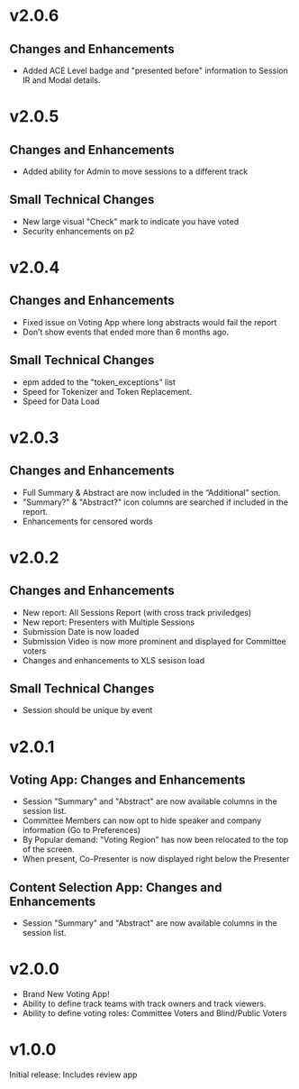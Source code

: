# v2.0.6

## Changes and Enhancements
* Added ACE Level badge and "presented before" information to Session IR and Modal details.


# v2.0.5

## Changes and Enhancements
* Added ability for Admin to move sessions to a different track

## Small Technical Changes
* New large visual "Check" mark to indicate you have voted
* Security enhancements on p2


# v2.0.4

## Changes and Enhancements
* Fixed issue on Voting App where long abstracts would fail the report
* Don’t show events that ended more than 6 months ago.

## Small Technical Changes
* epm added to the "token_exceptions" list
* Speed for Tokenizer and Token Replacement.
* Speed for Data Load


# v2.0.3

## Changes and Enhancements
* Full Summary & Abstract are now included in the “Additional” section.
* "Summary?" & "Abstract?" icon columns are searched if included in the report.
* Enhancements for censored words


# v2.0.2

## Changes and Enhancements
* New report: All Sessions Report (with cross track priviledges)
* New report: Presenters with Multiple Sessions
* Submission Date is now loaded
* Submission Video is now more prominent and displayed for Committee voters
* Changes and enhancements to XLS sesison load

## Small Technical Changes
* Session should be unique by event


# v2.0.1

## Voting App: Changes and Enhancements
* Session "Summary" and "Abstract" are now available columns in the session list.
* Committee Members can now opt to hide speaker and company information (Go to Preferences)
* By Popular demand: "Voting Region" has now been relocated to the top of the screen.
* When present, Co-Presenter is now displayed right below the Presenter

## Content Selection App: Changes and Enhancements
* Session "Summary" and "Abstract" are now available columns in the session list.

# v2.0.0
* Brand New Voting App!
* Ability to define track teams with track owners and track viewers.
* Ability to define voting roles: Committee Voters and Blind/Public Voters 

# v1.0.0
Initial release: Includes review app